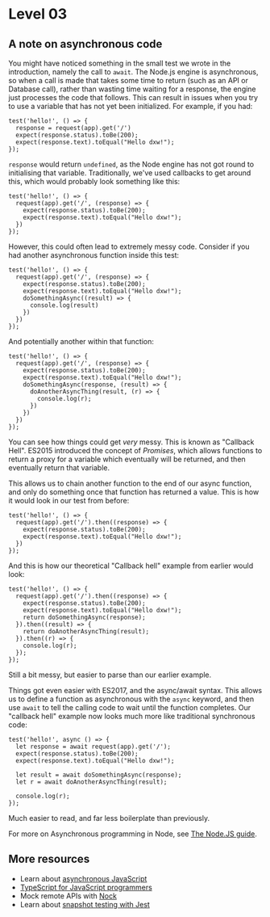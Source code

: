 ---
---

# Level 03

## A note on asynchronous code

You might have noticed something in the small test we wrote in the introduction, namely the call to `await`. The Node.js engine is asynchronous, so when a call is made that takes some time to return (such as an API or Database call), rather than wasting time waiting for a response, the engine just processes the code that follows. This can result in issues when you try to use a variable that has not yet been initialized. For example, if you had:

```
test('hello!', () => {
  response = request(app).get('/')
  expect(response.status).toBe(200);
  expect(response.text).toEqual("Hello dxw!");
});
```

`response` would return `undefined`, as the Node engine has not got round to initialising that variable. Traditionally, we've used callbacks to get around this, which would probably look something like this:

```
test('hello!', () => {
  request(app).get('/', (response) => {
    expect(response.status).toBe(200);
    expect(response.text).toEqual("Hello dxw!");
  })
});
```

However, this could often lead to extremely messy code. Consider if you had another asynchronous function inside this test:

```
test('hello!', () => {
  request(app).get('/', (response) => {
    expect(response.status).toBe(200);
    expect(response.text).toEqual("Hello dxw!");
    doSomethingAsync((result) => {
      console.log(result)
    })
  })
});
```

And potentially another within that function:

```
test('hello!', () => {
  request(app).get('/', (response) => {
    expect(response.status).toBe(200);
    expect(response.text).toEqual("Hello dxw!");
    doSomethingAsync(response, (result) => {
      doAnotherAsyncThing(result, (r) => {
        console.log(r);
      })
    })
  })
});
```

You can see how things could get _very_ messy. This is known as "Callback Hell". ES2015 introduced the concept of _Promises_, which allows functions to return a proxy for a variable which eventually will be returned, and then eventually return that variable.

This allows us to chain another function to the end of our async function, and only do something once that function has returned a value. This is how it would look in our test from before:

```
test('hello!', () => {
  request(app).get('/').then((response) => {
    expect(response.status).toBe(200);
    expect(response.text).toEqual("Hello dxw!");
  })
});
```

And this is how our theoretical "Callback hell" example from earlier would look:

```
test('hello!', () => {
  request(app).get('/').then((response) => {
    expect(response.status).toBe(200);
    expect(response.text).toEqual("Hello dxw!");
    return doSomethingAsync(response);
  }).then((result) => {
    return doAnotherAsyncThing(result);
  }).then((r) => {
    console.log(r);
  });
});
```

Still a bit messy, but easier to parse than our earlier example.

Things got even easier with ES2017, and the async/await syntax. This allows us to define a function as asynchronous with the `async` keyword, and then use `await` to tell the calling code to wait until the function completes. Our "callback hell" example now looks much more like traditional synchronous code:

```
test('hello!', async () => {
  let response = await request(app).get('/');
  expect(response.status).toBe(200);
  expect(response.text).toEqual("Hello dxw!");

  let result = await doSomethingAsync(response);
  let r = await doAnotherAsyncThing(result);

  console.log(r);
});
```

Much easier to read, and far less boilerplate than previously.

For more on Asynchronous programming in Node, see [The Node.JS guide](https://nodejs.dev/learn/modern-asynchronous-javascript-with-async-and-await).

## More resources

- Learn about [asynchronous JavaScript](https://developer.mozilla.org/en-US/docs/Learn/JavaScript/Asynchronous)
- [TypeScript for JavaScript programmers](https://www.typescriptlang.org/docs/handbook/typescript-in-5-minutes.html)
- Mock remote APIs with [Nock](https://github.com/nock/nock)
- Learn about [snapshot testing with Jest](https://jestjs.io/docs/en/snapshot-testing)
